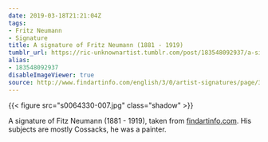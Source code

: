 ```yaml
---
date: 2019-03-18T21:21:04Z
tags:
- Fritz Neumann
- Signature
title: A signature of Fritz Neumann (1881 - 1919)
tumblr_url: https://ric-unknownartist.tumblr.com/post/183548092937/a-signature-of-fitz-neumann-1881-1919-taken
alias:
- 183548092937
disableImageViewer: true
source: http://www.findartinfo.com/english/3/0/artist-signatures/page/39245.html
---
```

{{< figure src="s0064330-007.jpg" class="shadow" >}}

A signature of Fitz Neumann (1881 - 1919), taken from [findartinfo.com](http://www.findartinfo.com/english/3/0/artist-signatures/page/39245.html). His subjects are mostly Cossacks, he was a painter.
